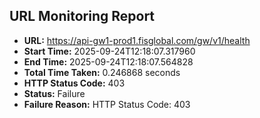 ## URL Monitoring Report

- **URL:** https://api-gw1-prod1.fisglobal.com/gw/v1/health
- **Start Time:** 2025-09-24T12:18:07.317960
- **End Time:** 2025-09-24T12:18:07.564828
- **Total Time Taken:** 0.246868 seconds
- **HTTP Status Code:** 403
- **Status:** Failure
- **Failure Reason:** HTTP Status Code: 403
